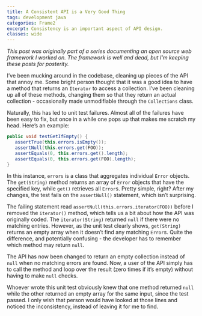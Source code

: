 ```yaml
---
title: A Consistent API is a Very Good Thing
tags: development java
categories: Frame2
excerpt: Consistency is an important aspect of API design.
classes: wide
---
```


_This post was originally part of a series documenting an open source web framework I worked on. The framework is well and dead, but I’m keeping these posts for posterity._

I’ve been mucking around in the codebase, cleaning up pieces of the API that annoy me. Some bright person thought that it was a good idea to have a method that returns an `Iterator` to access a collection. I’ve been cleaning up all of these methods, changing them so that they return an actual collection - occasionally made unmodifiable through the `Collections` class.

Naturally, this has led to unit test failures. Almost all of the failures have been easy to fix, but once in a while one pops up that makes me scratch my head. Here’s an example:

```java
public void testGetIfEmpty() {
   assertTrue(this.errors.isEmpty());
   assertNull(this.errors.get(FOO));
   assertEquals(0, this.errors.get().length);
   assertEquals(0, this.errors.get(FOO).length);
}
```

In this instance, `errors` is a class that aggregates individual `Error` objects. The `get(String)` method returns an array of `Error` objects that have the specified key, while `get()` retrieves all `Error`s. Pretty simple, right? After my changes, the test fails on the `assertNull()` statement, which isn’t surprising.

The failing statement read `assertNull(this.errors.iterator(FOO))` before I removed the `iterator()` method, which tells us a bit about how the API was originally coded. The `iterator(String)` returned `null` if there were no matching entries. However, as the unit test clearly shows, `get(String)` returns an empty array when it doesn’t find any matching `Error`s. Quite the difference, and potentially confusing - the developer has to remember which method may return `null`.

The API has now been changed to return an empty collection instead of `null` when no matching errors are found. Now, a user of the API simply has to call the method and loop over the result (zero times if it’s empty) without having to make `null` checks.

Whoever wrote this unit test obviously knew that one method returned `null` while the other returned an empty array for the same input, since the test passed. I only wish that person would have looked at those lines and noticed the inconsistency, instead of leaving it for me to find.
